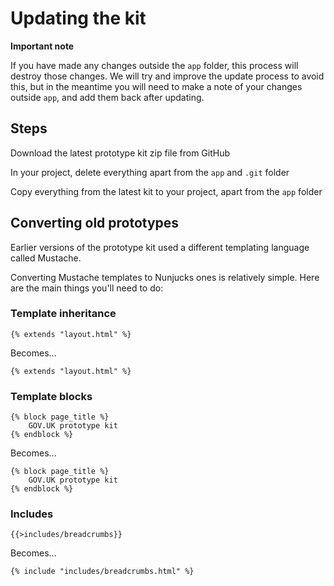 # Updating the kit

**Important note**

If you have made any changes outside the `app` folder, this process will destroy those changes. We will try and improve the update process to avoid this, but in the meantime you will need to make a note of your changes outside `app`, and add them back after updating.

## Steps

Download the latest prototype kit zip file from GitHub

In your project, delete everything apart from the `app` and `.git` folder

Copy everything from the latest kit to your project, apart from the `app` folder


## Converting old prototypes

Earlier versions of the prototype kit used a different templating language called Mustache.

Converting Mustache templates to Nunjucks ones is relatively simple. Here are the main things you'll need to do:

### Template inheritance

    {% extends "layout.html" %}

    

Becomes…

    {% extends "layout.html" %}



### Template blocks

    {% block page_title %}
        GOV.UK prototype kit
    {% endblock %}

Becomes…

    {% block page_title %}
        GOV.UK prototype kit
    {% endblock %}


### Includes

    {{>includes/breadcrumbs}}

Becomes…

    {% include "includes/breadcrumbs.html" %}
